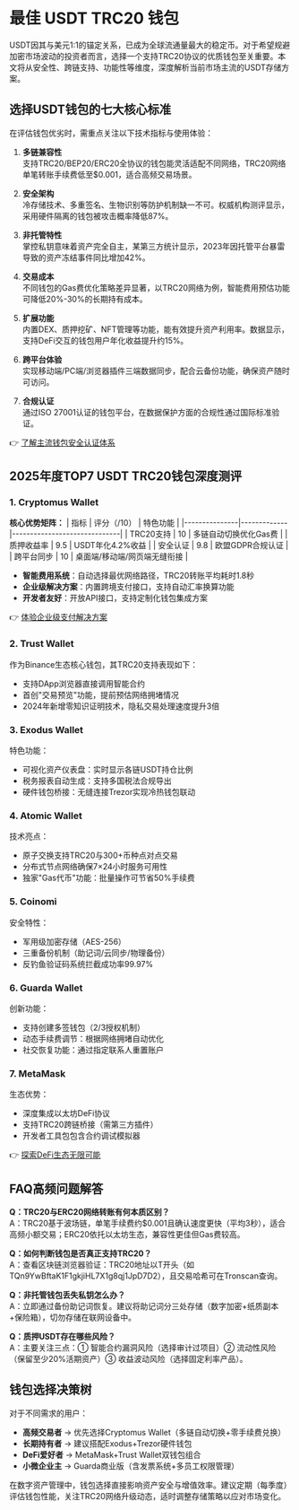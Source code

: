 # 最佳 USDT TRC20 钱包

USDT因其与美元1:1的锚定关系，已成为全球流通量最大的稳定币。对于希望规避加密市场波动的投资者而言，选择一个支持TRC20协议的优质钱包至关重要。本文将从安全性、跨链支持、功能性等维度，深度解析当前市场主流的USDT存储方案。

## 选择USDT钱包的七大核心标准

在评估钱包优劣时，需重点关注以下技术指标与使用体验：

1. **多链兼容性**  
   支持TRC20/BEP20/ERC20全协议的钱包能灵活适配不同网络，TRC20网络单笔转账手续费低至$0.001，适合高频交易场景。

2. **安全架构**  
   冷存储技术、多重签名、生物识别等防护机制缺一不可。权威机构测评显示，采用硬件隔离的钱包被攻击概率降低87%。

3. **非托管特性**  
   掌控私钥意味着资产完全自主，某第三方统计显示，2023年因托管平台暴雷导致的资产冻结事件同比增加42%。

4. **交易成本**  
   不同钱包的Gas费优化策略差异显著，以TRC20网络为例，智能费用预估功能可降低20%-30%的长期持有成本。

5. **扩展功能**  
   内置DEX、质押挖矿、NFT管理等功能，能有效提升资产利用率。数据显示，支持DeFi交互的钱包用户年化收益提升约15%。

6. **跨平台体验**  
   实现移动端/PC端/浏览器插件三端数据同步，配合云备份功能，确保资产随时可访问。

7. **合规认证**  
   通过ISO 27001认证的钱包平台，在数据保护方面的合规性通过国际标准验证。

👉 [了解主流钱包安全认证体系](https://bit.ly/okx_welcome)

## 2025年度TOP7 USDT TRC20钱包深度测评

### 1. Cryptomus Wallet
**核心优势矩阵：**
| 指标          | 评分（/10） | 特色功能                     |
|---------------|-------------|------------------------------|
| TRC20支持     | 10          | 多链自动切换优化Gas费        |
| 质押收益率    | 9.5         | USDT年化4.2%收益             |
| 安全认证      | 9.8         | 欧盟GDPR合规认证             |
| 跨平台同步    | 10          | 桌面端/移动端/网页端无缝衔接 |

- **智能费用系统**：自动选择最优网络路径，TRC20转账平均耗时1.8秒
- **企业级解决方案**：内置跨境支付接口，支持自动汇率换算功能
- **开发者友好**：开放API接口，支持定制化钱包集成方案

👉 [体验企业级支付解决方案](https://bit.ly/okx_welcome)

### 2. Trust Wallet
作为Binance生态核心钱包，其TRC20支持表现如下：
- 支持DApp浏览器直接调用智能合约
- 首创"交易预览"功能，提前预估网络拥堵情况
- 2024年新增零知识证明技术，隐私交易处理速度提升3倍

### 3. Exodus Wallet
特色功能：
- 可视化资产仪表盘：实时显示各链USDT持仓比例
- 税务报表自动生成：支持多国税法合规导出
- 硬件钱包桥接：无缝连接Trezor实现冷热钱包联动

### 4. Atomic Wallet
技术亮点：
- 原子交换支持TRC20与300+币种点对点交易
- 分布式节点网络确保7×24小时服务可用性
- 独家"Gas代币"功能：批量操作可节省50%手续费

### 5. Coinomi
安全特性：
- 军用级加密存储（AES-256）
- 三重备份机制（助记词/云同步/物理备份）
- 反钓鱼验证码系统拦截成功率99.97%

### 6. Guarda Wallet
创新功能：
- 支持创建多签钱包（2/3授权机制）
- 动态手续费调节：根据网络拥堵自动优化
- 社交恢复功能：通过指定联系人重置账户

### 7. MetaMask
生态优势：
- 深度集成以太坊DeFi协议
- 支持TRC20跨链桥接（需第三方插件）
- 开发者工具包包含合约调试模拟器

👉 [探索DeFi生态无限可能](https://bit.ly/okx_welcome)

## FAQ高频问题解答

**Q：TRC20与ERC20网络转账有何本质区别？**  
A：TRC20基于波场链，单笔手续费约$0.001且确认速度更快（平均3秒），适合高频小额交易；ERC20依托以太坊生态，兼容性更佳但Gas费较高。

**Q：如何判断钱包是否真正支持TRC20？**  
A：查看区块链浏览器验证：TRC20地址以T开头（如TQn9YwBftaK1F1gkjiHL7X1g8qj1JpD7D2），且交易哈希可在Tronscan查询。

**Q：非托管钱包丢失私钥怎么办？**  
A：立即通过备份助记词恢复。建议将助记词分三处存储（数字加密+纸质副本+保险箱），切勿存储在联网设备中。

**Q：质押USDT存在哪些风险？**  
A：主要关注三点：① 智能合约漏洞风险（选择审计过项目）② 流动性风险（保留至少20%活期资产）③ 收益波动风险（选择固定利率产品）。

## 钱包选择决策树

对于不同需求的用户：
- **高频交易者** → 优先选择Cryptomus Wallet（多链自动切换+零手续费兑换）
- **长期持有者** → 建议搭配Exodus+Trezor硬件钱包
- **DeFi爱好者** → MetaMask+Trust Wallet双钱包组合
- **小微企业主** → Guarda商业版（含发票系统+多员工权限管理）

在数字资产管理中，钱包选择直接影响资产安全与增值效率。建议定期（每季度）评估钱包性能，关注TRC20网络升级动态，适时调整存储策略以应对市场变化。